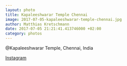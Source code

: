 ```yaml
---
layout: photo
title: Kapaleeshwarar Temple Chennai
image: 2017-07-05-kapaleeshwarar-temple-chennai.jpg
author: Matthias Kretschmann
date: 2017-07-05 21:21:41.413746000 +02:00
category: photos
---
```


@Kapaleeshwarar Temple, Chennai, India

[Instagram](https://www.instagram.com/p/BWSaALoF4nB)

